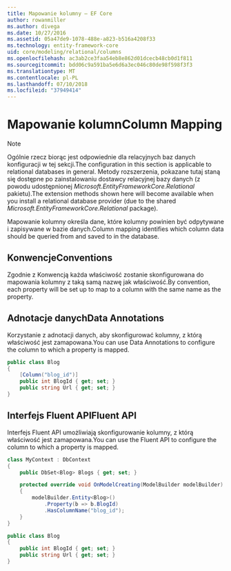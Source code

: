 ```yaml
---
title: Mapowanie kolumny — EF Core
author: rowanmiller
ms.author: divega
ms.date: 10/27/2016
ms.assetid: 05a47de9-1078-488e-a823-b516a4208f33
ms.technology: entity-framework-core
uid: core/modeling/relational/columns
ms.openlocfilehash: ac3ab2ce3faa54eb8e862d01dcecb48cb0d1f811
ms.sourcegitcommit: bdd06c9a591ba5e6d6a3ec046c80de98f598f3f3
ms.translationtype: MT
ms.contentlocale: pl-PL
ms.lasthandoff: 07/10/2018
ms.locfileid: "37949414"
---
```

# <a name="column-mapping"></a><span data-ttu-id="7db47-102">Mapowanie kolumn</span><span class="sxs-lookup"><span data-stu-id="7db47-102">Column Mapping</span></span>

> [!NOTE]  
> <span data-ttu-id="7db47-103">Ogólnie rzecz biorąc jest odpowiednie dla relacyjnych baz danych konfiguracji w tej sekcji.</span><span class="sxs-lookup"><span data-stu-id="7db47-103">The configuration in this section is applicable to relational databases in general.</span></span> <span data-ttu-id="7db47-104">Metody rozszerzenia, pokazane tutaj staną się dostępne po zainstalowaniu dostawcy relacyjnej bazy danych (z powodu udostępnionej *Microsoft.EntityFrameworkCore.Relational* pakietu).</span><span class="sxs-lookup"><span data-stu-id="7db47-104">The extension methods shown here will become available when you install a relational database provider (due to the shared *Microsoft.EntityFrameworkCore.Relational* package).</span></span>

<span data-ttu-id="7db47-105">Mapowanie kolumny określa dane, które kolumny powinien być odpytywane i zapisywane w bazie danych.</span><span class="sxs-lookup"><span data-stu-id="7db47-105">Column mapping identifies which column data should be queried from and saved to in the database.</span></span>

## <a name="conventions"></a><span data-ttu-id="7db47-106">Konwencje</span><span class="sxs-lookup"><span data-stu-id="7db47-106">Conventions</span></span>

<span data-ttu-id="7db47-107">Zgodnie z Konwencją każda właściwość zostanie skonfigurowana do mapowania kolumny z taką samą nazwę jak właściwość.</span><span class="sxs-lookup"><span data-stu-id="7db47-107">By convention, each property will be set up to map to a column with the same name as the property.</span></span>

## <a name="data-annotations"></a><span data-ttu-id="7db47-108">Adnotacje danych</span><span class="sxs-lookup"><span data-stu-id="7db47-108">Data Annotations</span></span>

<span data-ttu-id="7db47-109">Korzystanie z adnotacji danych, aby skonfigurować kolumny, z którą właściwość jest zamapowana.</span><span class="sxs-lookup"><span data-stu-id="7db47-109">You can use Data Annotations to configure the column to which a property is mapped.</span></span>

<!-- [!code-csharp[Main](samples/core/relational/Modeling/DataAnnotations/Samples/Relational/Column.cs?highlight=3)] -->
``` csharp
public class Blog
{
    [Column("blog_id")]
    public int BlogId { get; set; }
    public string Url { get; set; }
}
```

## <a name="fluent-api"></a><span data-ttu-id="7db47-110">Interfejs Fluent API</span><span class="sxs-lookup"><span data-stu-id="7db47-110">Fluent API</span></span>

<span data-ttu-id="7db47-111">Interfejs Fluent API umożliwiają skonfigurowanie kolumny, z którą właściwość jest zamapowana.</span><span class="sxs-lookup"><span data-stu-id="7db47-111">You can use the Fluent API to configure the column to which a property is mapped.</span></span>

<!-- [!code-csharp[Main](samples/core/relational/Modeling/FluentAPI/Samples/Relational/Column.cs?highlight=7,8,9)] -->
``` csharp
class MyContext : DbContext
{
    public DbSet<Blog> Blogs { get; set; }

    protected override void OnModelCreating(ModelBuilder modelBuilder)
    {
        modelBuilder.Entity<Blog>()
            .Property(b => b.BlogId)
            .HasColumnName("blog_id");
    }
}

public class Blog
{
    public int BlogId { get; set; }
    public string Url { get; set; }
}
```
